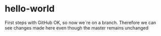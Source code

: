 # hello-world
First steps with GitHub
OK, so now we`re on a branch.  Therefore we can see changes made here even though the master remains unchanged
